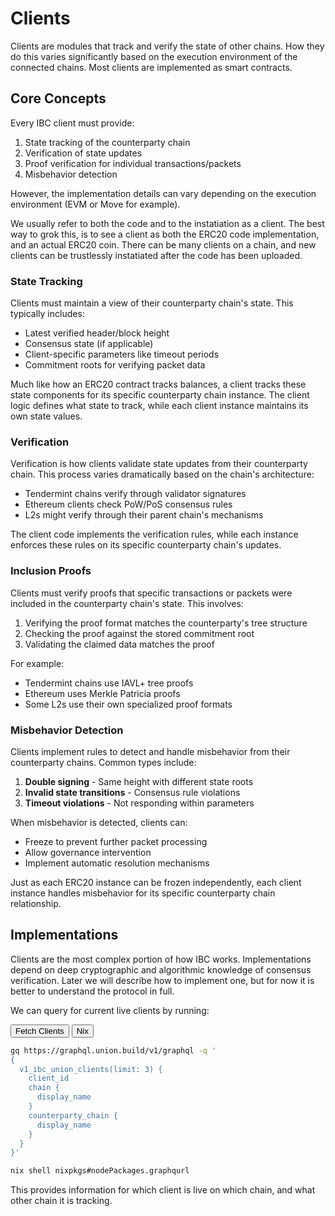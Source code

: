 # Clients

Clients are modules that track and verify the state of other chains. How they do this varies significantly based on the execution environment of the connected chains. Most clients are implemented as smart contracts.

## Core Concepts

Every IBC client must provide:

1. State tracking of the counterparty chain
1. Verification of state updates
1. Proof verification for individual transactions/packets
1. Misbehavior detection

However, the implementation details can vary depending on the execution environment (EVM or Move for example).

We usually refer to both the code and to the instatiation as a client. The best way to grok this, is to see a client
as both the ERC20 code implementation, and an actual ERC20 coin. There can be many clients on a chain, and new clients can be trustlessly instatiated after the code has been uploaded.

### State Tracking

Clients must maintain a view of their counterparty chain's state. This typically includes:

- Latest verified header/block height
- Consensus state (if applicable)
- Client-specific parameters like timeout periods
- Commitment roots for verifying packet data

Much like how an ERC20 contract tracks balances, a client tracks these state components for its specific counterparty chain instance. The client logic defines what state to track, while each client instance maintains its own state values.

### Verification

Verification is how clients validate state updates from their counterparty chain. This process varies dramatically based on the chain's architecture:

- Tendermint chains verify through validator signatures
- Ethereum clients check PoW/PoS consensus rules
- L2s might verify through their parent chain's mechanisms

The client code implements the verification rules, while each instance enforces these rules on its specific counterparty chain's updates.

### Inclusion Proofs

Clients must verify proofs that specific transactions or packets were included in the counterparty chain's state. This involves:

1. Verifying the proof format matches the counterparty's tree structure
1. Checking the proof against the stored commitment root
1. Validating the claimed data matches the proof

For example:

- Tendermint chains use IAVL+ tree proofs
- Ethereum uses Merkle Patricia proofs
- Some L2s use their own specialized proof formats

### Misbehavior Detection

Clients implement rules to detect and handle misbehavior from their counterparty chains. Common types include:

1. **Double signing** - Same height with different state roots
1. **Invalid state transitions** - Consensus rule violations
1. **Timeout violations** - Not responding within parameters

When misbehavior is detected, clients can:

- Freeze to prevent further packet processing
- Allow governance intervention
- Implement automatic resolution mechanisms

Just as each ERC20 instance can be frozen independently, each client instance handles misbehavior for its specific counterparty chain relationship.

## Implementations

Clients are the most complex portion of how IBC works. Implementations depend on deep cryptographic and algorithmic knowledge of consensus verification. Later we will describe how to implement one, but for now it is better to understand the protocol in full.

We can query for current live clients by running:

<div class="tab">
  <button class="tablinks" onclick="openTab(event, 'Command')">Fetch Clients</button>
  <button class="tablinks" onclick="openTab(event, 'Nix')">Nix</button>
</div>

<div id="Command" class="tabcontent">

```bash
gq https://graphql.union.build/v1/graphql -q '
{
  v1_ibc_union_clients(limit: 3) {
    client_id
    chain {
      display_name
    }
    counterparty_chain {
      display_name
    }
  }
}'
```

</div>

<div id="Nix" class="tabcontent">

```bash
nix shell nixpkgs#nodePackages.graphqurl
```

</div>

This provides information for which client is live on which chain, and what other chain it is tracking.
